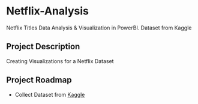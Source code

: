# Netflix-Analysis
Netflix Titles Data Analysis &amp; Visualization in PowerBI. Dataset from Kaggle
## Project Description
Creating Visualizations for a Netflix Dataset
## Project Roadmap
- Collect Dataset from [Kaggle]([url](https://www.kaggle.com/datasets/shivamb/netflix-shows)https://www.kaggle.com/datasets/shivamb/netflix-shows)
